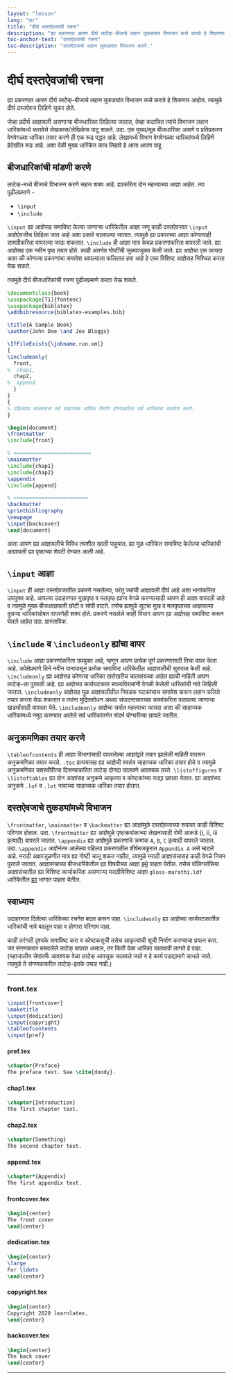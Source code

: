 ```yaml
---
layout: "lesson"
lang: "mr"
title: "दीर्घ दस्तऐवजांची रचना"
description: "ह्या प्रकरणात आपण दीर्घ लाटेेक्-बीजाचे लहान तुकड्यांत विभाजन कसे करावे हे शिकणार आहोत. त्यामुळे दीर्घ दस्तऐवज लिहिणे सुकर होते."
toc-anchor-text: "दस्तऐवजांची रचना"
toc-description: "दस्तऐवजाचे लहान तुकड्यांत विभाजन करणे."
---
```


# दीर्घ दस्तऐवजांची रचना

<script>
runlatex.preincludes = {
 "pre0": {
    "pre1": "front.tex",
    "pre2": "pref.tex",
    "pre3": "chap1.tex",
    "pre4": "chap2.tex",
    "pre5": "append.tex",
    "pre6": "frontcover.tex",
    "pre7": "dedication.tex",
    "pre8": "copyright.tex",
    "pre9": "backcover.tex",
   }
}
</script>

<span class="summary">
ह्या प्रकरणात आपण दीर्घ लाटेेक्-बीजाचे लहान तुकड्यांत विभाजन कसे करावे हे शिकणार आहोत. त्यामुळे
दीर्घ दस्तऐवज लिहिणे सुकर होते.
</span>

जेव्हा प्रदीर्घ आज्ञावली असणाऱ्या बीजधारिका लिहिल्या जातात, तेव्हा कदाचित त्यांचे विभाजन
लहान धारिकांमध्ये करावेसे लेखकास/लेखिकेस वाटू शकते. उदा. एक मुख्य/मूळ बीजधारिका असणे व
प्रतिप्रकरण वेगवेगळ्या धारिका तयार करणे ही एक रूढ पद्धत आहे. लेखामध्ये विभाग वेगवेगळ्या
धारिकांमध्ये लिहिणे हेदेखील रूढ आहे. अशा वेळी मुख्य धारिकेत काय लिहावे हे आता आपण पाहू.

## बीजधारिकांची मांडणी करणे

लाटेक्-मध्ये बीजाचे विभाजन करणे सहज शक्य आहे. ह्याकरिता दोन महत्त्वाच्या आज्ञा आहेत. त्या
पुढीलप्रमाणे -

* `\input`
* `\include`

`\input` ह्या आज्ञेसह समाविष्ट केल्या जाणाऱ्या धारिकेतील आज्ञा जणू काही दस्तऐवजात `\input`
आज्ञेऐवजीच लिहिला जात आहे अशा प्रकारे चालवल्या जातात. त्यामुळे ह्या प्रकारच्या आज्ञा कोणत्याही
सामग्रीकरिता वापरल्या जाऊ शकतात. `\include` ही आज्ञा मात्र केवळ प्रकरणांकरिता वापरली
जाते. ह्या आज्ञेसह एक नवीन पृष्ठ तयार होते. काही अंतर्गत गोष्टींची जुळवाजुळव केली जाते. ह्या
आज्ञेचा एक फायदा असा की कोणत्या प्रकरणांचा समावेश आपल्याला फलितात हवा आहे हे एका विशिष्ट
आज्ञेसह निश्चित करता येऊ शकते.

त्यामुळे दीर्घ बीजधारिकांची रचना पुढीलप्रमाणे करता येऊ शकते.

<!-- pre0 {% raw %} -->
```latex
\documentclass{book}
\usepackage[T1]{fontenc}
\usepackage{biblatex}
\addbibresource{biblatex-examples.bib}

\title{A Sample Book}
\author{John Doe \and Joe Bloggs}

\IfFileExists{\jobname.run.xml}
{
\includeonly{
  front,
%  chap1,
  chap2,
%  append
  }
}
{
% पहिल्यांदा चालवताना सर्व साहाय्यक धारिका निर्माण होण्याकरिता सर्व धारिकांचा समावेश करणे.
}

\begin{document}
\frontmatter
\include{front}

% =========================
\mainmatter
\include{chap1}
\include{chap2}
\appendix
\include{append}

% ========================
\backmatter
\printbibliography
\newpage
\input{backcover}
\end{document}
```
<!-- {% endraw %} -->

आता आपण ह्या आज्ञावलीचे विविध तपशील खाली पाहूयात. ह्या मूळ धारिकेत समाविष्ट केलेल्या
धारिकांची आज्ञावली ह्या पृष्ठाच्या शेवटी देण्यात आली आहे.

## `\input` आज्ञा

`\input` ही आज्ञा दस्तऐवजातील प्रकरणे नसलेल्या, परंतु ज्यांची आज्ञावली दीर्घ आहे अशा
भागांकरिता उपयुक्त आहे. आपल्या उदाहरणात मुखपृष्ठ व मलपृष्ठ ह्यांना वेगळे करण्यासाठी आपण ही आज्ञा
वापरली आहे व त्यामुळे मुख्य बीजआज्ञावली छोटी व सोपी वाटते. तसेच ह्यामुळे सुट्या मुख व मलपृष्ठाच्या
आज्ञावल्या दुसऱ्या धारिकांसोबत वापरणेही शक्य होते. प्रकरणे नसलेले काही विभाग आपण ह्या आज्ञेसह
समाविष्ट करून घेतले आहेत उदा. प्रास्ताविक.

## `\include` व `\includeonly` ह्यांचा वापर

`\include` आज्ञा प्रकरणांकरिता उपयुक्त आहे, म्हणून आपण प्रत्येक पूर्ण प्रकरणासाठी तिचा वापर
केला आहे. अपेक्षेप्रमाणे तिने नवीन पानापासून प्रत्येक समाविष्ट धारिकेतील आज्ञावलीची सुरुवात केली
आहे. `\includeonly` ह्या आज्ञेसह कोणत्या धारिका खरोखरीच चालवायच्या आहेत ह्याची माहिती
आपण लाटेक्-ला पुरवली आहे. ह्या आज्ञेच्या कार्यघटकात स्वल्पविरामांनी वेगळी केलेली धारिकांची नावे
लिहिली जातात. `\includeonly` आज्ञेसह मूळ आज्ञावलीतील निवडक घटकांचाच समावेश करून लहान
फलिते तयार करता येऊ शकतात व त्यांना मुद्रितशोधन अथवा संपादनासारख्या कामांकरिता पाठवल्या
जाणाऱ्या खर्ड्यांसाठी वापरता येते. `\includeonly` आज्ञेचा सर्वात महत्त्वाचा फायदा असा की
साहाय्यक धारिकांमध्ये नमूद करण्यात आलेले सर्व धारिकांतर्गत संदर्भ योग्यरीत्या छापले जातील.

## अनुक्रमणिका तयार करणे

`\tableofcontents` ही आज्ञा विभागांसाठी वापरलेल्या आज्ञांद्वारे तयार झालेली माहिती वापरून
अनुक्रमणिका तयार करते. `.toc` प्रत्ययासह ह्या आज्ञेची स्वतंत्र साहाय्यक धारिका तयार होते व
त्यामुळे अनुक्रमणिका यशस्वीरीत्या दिसण्याकरिता लाटेक् दोनदा चालवणे आवश्यक
ठरते. `\listoffigures` व `\listoftables` ह्या दोन आज्ञांसह अनुक्रमे आकृत्या व कोष्टकांच्या
याद्या छापता येतात. ह्या आज्ञांच्या अनुक्रमे `.lof` व `.lot` नावाच्या साहाय्यक धारिका तयार
होतात.

## दस्तऐवजाचे तुकड्यांमध्ये विभाजन

`\frontmatter`, `\mainmatter` व `\backmatter` ह्या आज्ञांमुळे दस्तऐवजाच्या रूपावर काही
विशिष्ट परिणाम होतात. उदा. `\frontmatter` ह्या आज्ञेमुळे पृष्ठक्रमांकाच्या लेखनासाठी रोमी
आकडे (i, ii, iii इत्यादी) वापरले जातात. `\appendix` ह्या आज्ञेमुळे प्रकरणांचे क्रमांक `A`,
`B`, `C` इत्यादी वापरले जातात. उदा. `\appendix` आज्ञेनंतर आलेल्या पहिल्या प्रकरणातील
शीर्षमजकूरात `Appendix A` असे म्हटले आहे. मराठी अक्षरजुळणीत मात्र ह्या गोष्टी चालू शकत
नाहीत, त्यामुळे मराठी आज्ञासंचासह काही वेगळे नियम पुरवले जातात. आज्ञासंचाच्या बीजधारिकेतील
ह्या विषयीच्या आज्ञा
[इथे](https://gitlab.com/niranjanvikastambe/marathi/-/blob/master/marathi/marathi.dtx#L469-493)
पाहता येतील. तसेच पॉलिग्लॉसिया आज्ञासंचातील ह्या विशिष्ट कार्याकरिता असणाऱ्या मराठीविशिष्ट
आज्ञा `gloss-marathi.ldf` धारिकेतील
[ह्या](https://github.com/reutenauer/polyglossia/blob/master/tex/gloss-marathi.ldf#L98-L134)
भागात पाहता येतील.

## स्वाध्याय

उदाहरणात दिलेल्या धारिकेच्या रचनेत बदल करून पाहा. `\includeonly` ह्या आज्ञेच्या
कार्यघटकातील धारिकांची नावे बदलून पाहा व होणारा परिणाम पाहा.

काही तरंगती दृश्यके समाविष्ट करा व कोष्टकसूची तसेच आकृत्यांची सूची निर्माण करण्याचा प्रयत्न
करा. जर संगणकावर बसवलेले लाटेक् वापरत असाल, तर किती वेळा धारिका चालवावी लागते हे
पाहा. (महाजालीय सेवांतर्फे आवश्यक वेळा लाटेक् आपसूक चालवले जाते व हे कार्य पडद्यामागे साधले
जाते. त्यामुळे ते संगणकावरील लाटेक्-इतके उघड नाही.)

----

### front.tex
<!-- pre1 {% raw %} -->
```latex
\input{frontcover}
\maketitle
\input{dedication}
\input{copyright}
\tableofcontents
\input{pref}
```

#### pref.tex
<!-- pre2 {% raw %} -->
```latex
\chapter{Preface}
The preface text. See \cite{doody}.
```
<!-- {% endraw %} -->

#### chap1.tex
<!-- pre3 {% raw %} -->
```latex
\chapter{Introduction}
The first chapter text.
```
<!-- {% endraw %} -->

#### chap2.tex
<!-- pre4 {% raw %} -->
```latex
\chapter{Something}
The second chapter text.
```
<!-- {% endraw %} -->

####  append.tex
<!-- pre5 {% raw %} -->
```latex
\chapter*{Appendix}
The first appendix text.
```
<!-- {% endraw %} -->

#### frontcover.tex
<!-- pre6 {% raw %} -->
```latex
\begin{center}
The front cover
\end{center}
```
<!-- {% endraw %} -->

#### dedication.tex
<!-- pre7 {% raw %} -->
```latex
\begin{center}
\large
For \ldots
\end{center}
```
<!-- {% endraw %} -->

#### copyright.tex
<!-- pre8 {% raw %} -->
```latex
\begin{center}
Copyright 2020 learnlatex.
\end{center}
```
<!-- {% endraw %} -->

#### backcover.tex
<!-- pre9 {% raw %} -->
```latex
\begin{center}
The back cover
\end{center}
```
<!-- {% endraw %} -->

----
